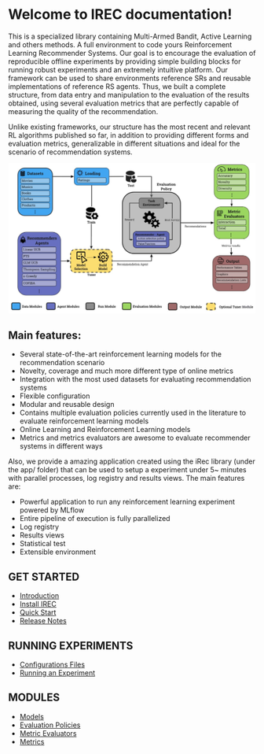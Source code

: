 # Welcome to IREC documentation!

This is a specialized library containing Multi-Armed Bandit, Active Learning and others methods. A full environment to code yours Reinforcement Learning Recommender Systems. Our goal is to encourage the evaluation of reproducible offline experiments by providing simple building blocks for running robust experiments and an extremely intuitive platform. Our framework can be used to share environments reference SRs and reusable implementations of reference RS agents. Thus, we built a complete structure, from data entry and manipulation to the evaluation of the results obtained, using several evaluation metrics that are perfectly capable of measuring the quality of the recommendation.

Unlike existing frameworks, our structure has the most recent and relevant RL algorithms published so far, in addition to providing different forms and evaluation metrics, generalizable in different situations and ideal for the scenario of recommendation systems.

![system schema](figures/IREC.jpg)

## Main features:

- Several state-of-the-art reinforcement learning models for the recommendation scenario
- Novelty, coverage and much more different type of online metrics
- Integration with the most used datasets for evaluating recommendation systems
- Flexible configuration
- Modular and reusable design
- Contains multiple evaluation policies currently used in the literature to evaluate reinforcement learning models
- Online Learning and Reinforcement Learning models
- Metrics and metrics evaluators are awesome to evaluate recommender systems in different ways

Also, we provide a amazing application created using the iRec library (under the app/ folder) that can be used to setup a experiment under 5~ minutes with parallel processes, log registry and results views. The main features are:

- Powerful application to run any reinforcement learning experiment powered by MLflow
- Entire pipeline of execution is fully parallelized
- Log registry
- Results views
- Statistical test
- Extensible environment

## GET STARTED

* [Introduction](guide/introduction.md)
* [Install IREC](guide/install_irec.md)
* [Quick Start](guide/quick_start.md)
* [Release Notes](guide/release_notes.md)

## RUNNING EXPERIMENTS

* [Configurations Files](run_exp/configuration_files.md)
* [Running an Experiment](run_exp/run_experiment.md)

## MODULES

* [Models](modules/models.md)
* [Evaluation Policies](modules/evaluation_policies.md)
* [Metric Evaluators](modules/metric_evaluators.md)
* [Metrics](modules/metrics.md)

<!-- 
## Commands

* `mkdocs new [dir-name]` - Create a new project.
* `mkdocs serve` - Start the live-reloading docs server.
* `mkdocs build` - Build the documentation site.
* `mkdocs -h` - Print help message and exit.

## Project layout

    mkdocs.yml    # The configuration file.
    docs/
        index.md  # The documentation homepage.
        ...       # Other markdown pages, images and other files.
 -->
